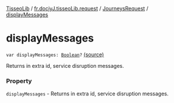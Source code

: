 [TisseoLib](../../index.md) / [fr.docjyJ.tisseoLib.request](../index.md) / [JourneysRequest](index.md) / [displayMessages](./display-messages.md)

# displayMessages

`var displayMessages: `[`Boolean`](https://kotlinlang.org/api/latest/jvm/stdlib/kotlin/-boolean/index.html)`?` [(source)](https://github.com/docjyJ/TisseoLib/tree/master/src/main/kotlin/fr/docjyJ/tisseoLib/request/JourneysRequest.kt#L59)

Returns in extra id, service disruption messages.

### Property

`displayMessages` - Returns in extra id, service disruption messages.